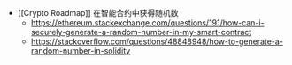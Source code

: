 - [[Crypto Roadmap]] 在智能合约中获得随机数
	- https://ethereum.stackexchange.com/questions/191/how-can-i-securely-generate-a-random-number-in-my-smart-contract
	- https://stackoverflow.com/questions/48848948/how-to-generate-a-random-number-in-solidity